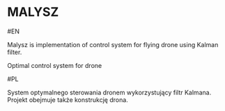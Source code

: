 # MALYSZ

#EN

Malysz is implementation of control system for flying drone using Kalman filter.

Optimal control system for drone

#PL

System optymalnego sterowania dronem wykorzystujący filtr Kalmana.
Projekt obejmuje także konstrukcję drona.
